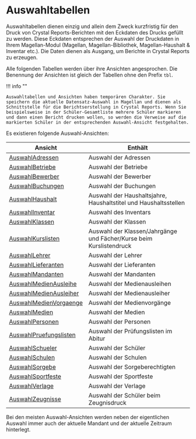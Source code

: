 # Auswahltabellen

Auswahltabellen dienen einzig und allein dem Zweck kurzfristig für den Druck von Crystal Reports-Berichten mit den Eckdaten des Drucks gefüllt zu werden. Diese Eckdaten entsprechen der Auswahl der Druckdaten in Ihrem Magellan-Modul (Magellan, Magellan-Bibliothek, Magellan-Haushalt & Inventar etc.). Die Daten dienen als Ausgang, um Berichte in Crystal Reports zu erzeugen.

Alle folgenden Tabellen werden über ihre Ansichten angesprochen. Die Benennung der Ansichten ist gleich der Tabellen ohne den Prefix `tbl`.

!!! info ""

    Auswahltabellen und Ansichten haben temporären Charakter. Sie speichern die aktuelle Datensatz-Auswahl in Magellan und dienen als Schnittstelle für die Berichtserstellung in Crystal Reports. Wenn Sie beispielsweise in der Schüler-Gesamtliste mehrere Schüler markieren und dann einen Bericht drucken wollen, so werden die Verweise auf die markierten Schüler in der entsprechenden Auswahl-Ansicht festgehalten. 

Es existieren folgende Auswahl-Ansichten:

Ansicht                                                            | Enthält                                  
------------------------------------------------------------------ | -------
[AuswahlAdressen](..\database\views\auswahladressen)               | Auswahl der Adressen
[AuswahlBetriebe](..\database\views\auswahlbetriebe)               | Auswahl der Betriebe
[AuswahlBewerber](..\database\views\auswahlbewerber)               | Auswahl der Bewerber
[AuswahlBuchungen ](..\database\views\auswahlbuchungen)            | Auswahl der Buchungen
[AuswahlHaushalt](..\database\views\auswahlhaushalt)               | Auswahl der Haushaltsjahre, Haushaltstitel und Haushaltsstellen
[AuswahlInventar](..\database\views\auswahlinventar)               | Auswahl des Inventars
[AuswahlKlassen](..\database\views\auswahlklasen)                  | Auswahl der Klassen
[AuswahlKurslisten](..\database\views\auswahlkurslisten)           | Auswahl der Klassen/Jahrgänge und Fächer/Kurse beim Kurslistendruck
[AuswahlLehrer](..\database\views\auswahllehrer)                   | Auswahl der Lehrer
[AuswahlLieferanten](..\database\views\auswahllieferanten)         | Auswahl der Lieferanten
[AuswahlMandanten](..\database\views\auswahlmandanten)             | Auswahl der Mandanten
[AuswahlMedienAusleihe](..\database\views\auswahlmedienausleihe)   | Auswahl der Medienausleihen
[AuswahlMedienAusleiher](..\database\views\auswahlmedienausleiher) | Auswahl der Medienausleiher
[AuswahlMedienVorgaenge](..\database\views\auswahlmedienvorgaenge) | Auswahl der Medienvorgänge
[AuswahlMedien](..\database\views\auswahlmedien)                   | Auswahl der Medien
[AuswahlPersonen](..\database\views\auswahlpersonen)               | Auswahl der Personen
[AuswahlPruefungslisten](..\database\views\auswahlpruefungslisten) | Auswahl der Prüfungslisten im Abitur
[AuswahlSchueler](..\database\views\auswahlschueler)               | Auswahl der Schüler
[AuswahlSchulen](..\database\views\auswahlschulen)                 | Auswahl der Schulen
[AuswahlSorgebe](..\database\views\auswahlsorgebe)                 | Auswahl der Sorgeberechtigten
[AuswahlSportfeste](..\database\views\auswahlsportfeste)           | Auswahl der Sportfeste
[AuswahlVerlage](..\database\views\auswahlverlage)                 | Auswahl der Verlage
[AuswahlZeugnisse](..\database\views\auswahlzeugnisse)             | Auswahl der Schüler beim Zeugnisdruck

Bei den meisten Auswahl-Ansichten werden neben der eigentlichen Auswahl immer auch der aktuelle Mandant und der aktuelle Zeitraum hinterlegt.
